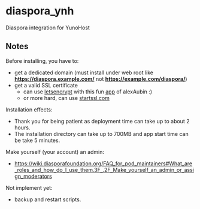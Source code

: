 diaspora_ynh
==========

Diaspora integration for YunoHost

Notes
--------------

Before installing, you have to:

- get a dedicated domain (must install under web root like **https://diaspora.example.com/** not **https://example.com/diaspora/**)
- get a valid SSL certificate
  - can use [letsencrypt](https://letsencrypt.org/) with this fun [app](https://github.com/alexAubin/letsencrypt_ynh) of alexAubin :)
  - or more hard, can use [startssl.com](https://www.startssl.com/)

Installation effects:

- Thank you for being patient as deployment time can take up to about 2 hours.
- The installation directory can take up to 700MB and app start time can be take 5 minutes.

Make yourself (your account) an admin:
- https://wiki.diasporafoundation.org/FAQ_for_pod_maintainers#What_are_roles_and_how_do_I_use_them.3F_.2F_Make_yourself_an_admin_or_assign_moderators

Not implement yet:

- backup and restart scripts.
